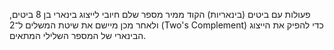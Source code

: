 פעולות עם ביטים (בינאריות)
הקוד ממיר מספר שלם חיובי לייצוג בינארי בן 8 ביטים, ולאחר מכן מיישם את שיטת המשלים ל־2 (Two's Complement) כדי להפיק את הייצוג הבינארי של המספר השלילי המתאים.
